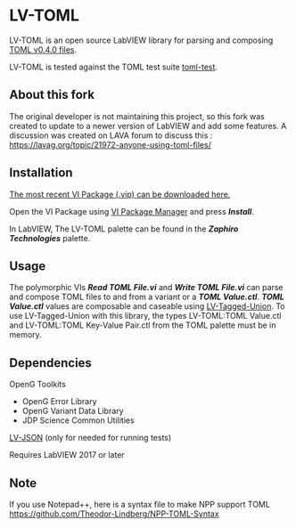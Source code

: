 LV-TOML
=================

LV-TOML is an open source LabVIEW library for parsing and composing [TOML v0.4.0 files](https://github.com/toml-lang/toml).

LV-TOML is tested against the TOML test suite [toml-test](https://github.com/BurntSushi/toml-test).

About this fork
------------

The original developer is not maintaining this project, so this fork was created to update to a newer version of LabVIEW and add some features.
A discussion was created on LAVA forum to discuss this : https://lavag.org/topic/21972-anyone-using-toml-files/

Installation
------------

[The most recent VI Package (.vip) can be downloaded here.](https://github.com/AntoineChalons/lv-toml/releases)

Open the VI Package using [VI Package Manager](http://vipm.jki.net/) and press ***Install***.

In LabVIEW, The LV-TOML palette can be found in the ***Zaphiro Technologies*** palette.

Usage
-----

The polymorphic VIs ***Read TOML File.vi*** and ***Write TOML File.vi*** can parse and compose TOML files to and from a variant or a ***TOML Value.ctl***. ***TOML Value.ctl*** values are composable and caseable using [LV-Tagged-Union](https://github.com/erdosmiller/lv-tagged-union). To use LV-Tagged-Union with this library, the types LV-TOML:TOML Value.ctl and LV-TOML:TOML Key-Value Pair.ctl from the TOML palette must be in memory.

Dependencies
------------

OpenG Toolkits
- OpenG Error Library
- OpenG Variant Data Library
- JDP Science Common Utilities

[LV-JSON](https://github.com/erdosmiller/lv-json) (only for needed for running tests)

Requires LabVIEW 2017 or later

Note
------------

If you use Notepad++, here is a syntax file to make NPP support TOML
https://github.com/Theodor-Lindberg/NPP-TOML-Syntax
